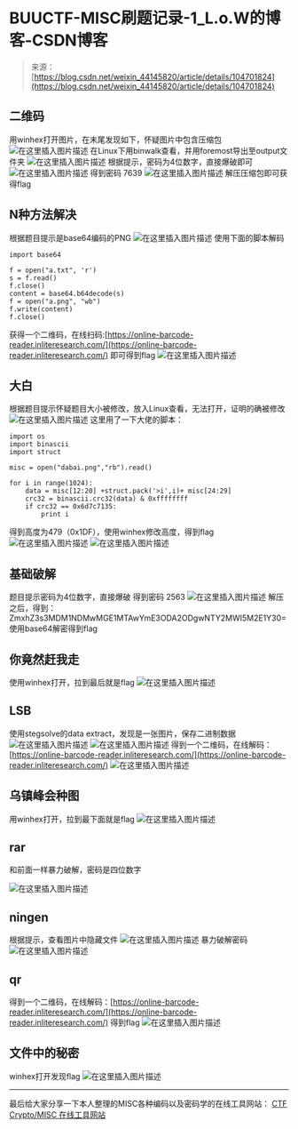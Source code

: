 <!--yml
category: 未分类
date: 2022-04-26 14:51:05
-->

# BUUCTF-MISC刷题记录-1_L.o.W的博客-CSDN博客

> 来源：[https://blog.csdn.net/weixin_44145820/article/details/104701824](https://blog.csdn.net/weixin_44145820/article/details/104701824)

## 二维码

用winhex打开图片，在末尾发现如下，怀疑图片中包含压缩包
![在这里插入图片描述](img/616ead91eb5136b62c9c55b9104fae8b.png)
在Linux下用binwalk查看，并用foremost导出至output文件夹
![在这里插入图片描述](img/1e12e93d7214777db2db9ef3c812b71a.png)
根据提示，密码为4位数字，直接爆破即可
![在这里插入图片描述](img/a56b21a2e126aa1ca4903bc2993d38a7.png)
得到密码 7639
![在这里插入图片描述](img/ccfc5f7f6750e6147bd29ee3044c00df.png)
解压压缩包即可获得flag

## N种方法解决

根据题目提示是base64编码的PNG
![在这里插入图片描述](img/8b9bfb12e0eb31cdfdaad28ad2cd7178.png)
使用下面的脚本解码

```
import base64

f = open("a.txt", 'r')
s = f.read()
f.close()
content = base64.b64decode(s)
f = open("a.png", "wb")
f.write(content)
f.close() 
```

获得一个二维码，在线扫码:[https://online-barcode-reader.inliteresearch.com/](https://online-barcode-reader.inliteresearch.com/)
即可得到flag
![在这里插入图片描述](img/dc71342dcbf1fc3745c301006a4d96ff.png)

## 大白

根据题目提示怀疑题目大小被修改，放入Linux查看，无法打开，证明的确被修改
![在这里插入图片描述](img/41e746ab90eea0f45a99da01c35b3416.png)
这里用了一下大佬的脚本：

```
import os
import binascii
import struct

misc = open("dabai.png","rb").read()

for i in range(1024):
    data = misc[12:20] +struct.pack('>i',i)+ misc[24:29]
    crc32 = binascii.crc32(data) & 0xffffffff
    if crc32 == 0x6d7c7135:
        print i 
```

得到高度为479（0x1DF），使用winhex修改高度，得到flag
![在这里插入图片描述](img/bf46f09dcaae83ccb3eeb3ab0bb6f72d.png)
![在这里插入图片描述](img/3f6d41750331a9a7e4b89fb77f50f245.png)

## 基础破解

题目提示密码为4位数字，直接爆破
得到密码 2563
![在这里插入图片描述](img/e6cb142cb13fe35b50607f95c1b07292.png)
解压之后，得到：ZmxhZ3s3MDM1NDMwMGE1MTAwYmE3ODA2ODgwNTY2MWI5M2E1Y30=
使用base64解密得到flag

## 你竟然赶我走

使用winhex打开，拉到最后就是flag
![在这里插入图片描述](img/c465e31391075ec1e6ebc339da5f41ba.png)

## LSB

使用stegsolve的data extract，发现是一张图片，保存二进制数据
![在这里插入图片描述](img/bf9d8bbb118cd89ea639dda47b25977f.png)
![在这里插入图片描述](img/f890f2713a077e8bc9f47bba5edf4fd8.png)
得到一个二维码，在线解码：[https://online-barcode-reader.inliteresearch.com/](https://online-barcode-reader.inliteresearch.com/)
![在这里插入图片描述](img/336893ec2034aef6e6651166a15dedf8.png)

## 乌镇峰会种图

用winhex打开，拉到最下面就是flag
![在这里插入图片描述](img/64033233ebc575ee2f0e844a64a1131f.png)

## rar

和前面一样暴力破解，密码是四位数字

![在这里插入图片描述](img/2b07849b5da2aa5808c14651311cfa30.png)

## ningen

根据提示，查看图片中隐藏文件
![在这里插入图片描述](img/50b4feac770a675f202d10be6689190a.png)
暴力破解密码
![在这里插入图片描述](img/54d37d8473574c9d0a09264cd4d15fe5.png)

## qr

得到一个二维码，在线解码：[https://online-barcode-reader.inliteresearch.com/](https://online-barcode-reader.inliteresearch.com/)
得到flag
![在这里插入图片描述](img/bcdc8d2eb29818ae99058dd58b718868.png)

## 文件中的秘密

winhex打开发现flag
![在这里插入图片描述](img/9de8e0295381c7430efd19d41ddf4dea.png)

* * *

最后给大家分享一下本人整理的MISC各种编码以及密码学的在线工具网站：
[CTF Crypto/MISC 在线工具网站](https://blog.csdn.net/weixin_44145820/article/details/104635169)
